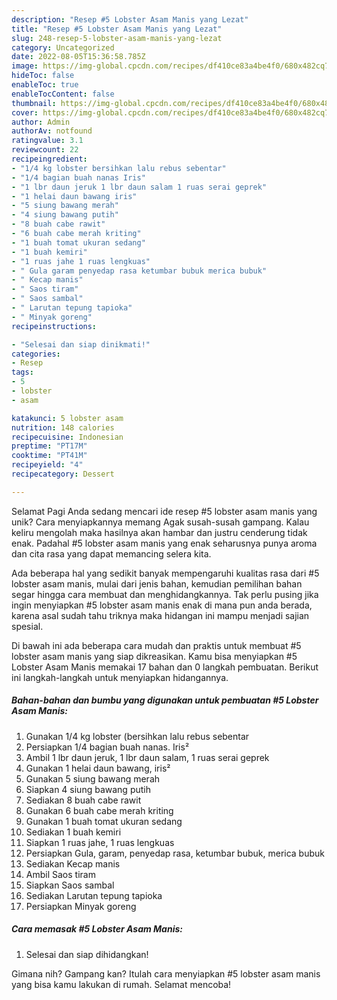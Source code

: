 ```yaml
---
description: "Resep #5 Lobster Asam Manis yang Lezat"
title: "Resep #5 Lobster Asam Manis yang Lezat"
slug: 248-resep-5-lobster-asam-manis-yang-lezat
category: Uncategorized
date: 2022-08-05T15:36:58.785Z
image: https://img-global.cpcdn.com/recipes/df410ce83a4be4f0/680x482cq70/5-lobster-asam-manis-foto-resep-utama.jpg
hideToc: false
enableToc: true
enableTocContent: false
thumbnail: https://img-global.cpcdn.com/recipes/df410ce83a4be4f0/680x482cq70/5-lobster-asam-manis-foto-resep-utama.jpg
cover: https://img-global.cpcdn.com/recipes/df410ce83a4be4f0/680x482cq70/5-lobster-asam-manis-foto-resep-utama.jpg
author: Admin
authorAv: notfound
ratingvalue: 3.1
reviewcount: 22
recipeingredient:
- "1/4 kg lobster bersihkan lalu rebus sebentar"
- "1/4 bagian buah nanas Iris"
- "1 lbr daun jeruk 1 lbr daun salam 1 ruas serai geprek"
- "1 helai daun bawang iris"
- "5 siung bawang merah"
- "4 siung bawang putih"
- "8 buah cabe rawit"
- "6 buah cabe merah kriting"
- "1 buah tomat ukuran sedang"
- "1 buah kemiri"
- "1 ruas jahe 1 ruas lengkuas"
- " Gula garam penyedap rasa ketumbar bubuk merica bubuk"
- " Kecap manis"
- " Saos tiram"
- " Saos sambal"
- " Larutan tepung tapioka"
- " Minyak goreng"
recipeinstructions:

- "Selesai dan siap dinikmati!"
categories:
- Resep
tags:
- 5
- lobster
- asam

katakunci: 5 lobster asam 
nutrition: 148 calories
recipecuisine: Indonesian
preptime: "PT17M"
cooktime: "PT41M"
recipeyield: "4"
recipecategory: Dessert

---
```



Selamat Pagi Anda sedang mencari ide resep #5 lobster asam manis yang unik? Cara menyiapkannya memang Agak susah-susah gampang. Kalau keliru mengolah maka hasilnya akan hambar dan justru cenderung tidak enak. Padahal #5 lobster asam manis yang enak seharusnya punya aroma dan cita rasa yang dapat memancing selera kita.




Ada beberapa hal yang sedikit banyak mempengaruhi kualitas rasa dari #5 lobster asam manis, mulai dari jenis bahan, kemudian pemilihan bahan segar hingga cara membuat dan menghidangkannya. Tak perlu pusing jika ingin menyiapkan #5 lobster asam manis enak di mana pun anda berada, karena asal sudah tahu triknya maka hidangan ini mampu menjadi sajian spesial.


Di bawah ini ada beberapa cara mudah dan praktis untuk membuat #5 lobster asam manis yang siap dikreasikan. Kamu bisa menyiapkan #5 Lobster Asam Manis memakai 17 bahan dan 0 langkah pembuatan. Berikut ini langkah-langkah untuk menyiapkan hidangannya.

<!--inarticleads1-->

##### Bahan-bahan dan bumbu yang digunakan untuk pembuatan #5 Lobster Asam Manis:

1. Gunakan 1/4 kg lobster (bersihkan lalu rebus sebentar
1. Persiapkan 1/4 bagian buah nanas. Iris²
1. Ambil 1 lbr daun jeruk, 1 lbr daun salam, 1 ruas serai geprek
1. Gunakan 1 helai daun bawang, iris²
1. Gunakan 5 siung bawang merah
1. Siapkan 4 siung bawang putih
1. Sediakan 8 buah cabe rawit
1. Gunakan 6 buah cabe merah kriting
1. Gunakan 1 buah tomat ukuran sedang
1. Sediakan 1 buah kemiri
1. Siapkan 1 ruas jahe, 1 ruas lengkuas
1. Persiapkan  Gula, garam, penyedap rasa, ketumbar bubuk, merica bubuk
1. Sediakan  Kecap manis
1. Ambil  Saos tiram
1. Siapkan  Saos sambal
1. Sediakan  Larutan tepung tapioka
1. Persiapkan  Minyak goreng




<!--inarticleads2-->

##### Cara memasak #5 Lobster Asam Manis:


1. Selesai dan siap dihidangkan!



Gimana nih? Gampang kan? Itulah cara menyiapkan #5 lobster asam manis yang bisa kamu lakukan di rumah. Selamat mencoba!
